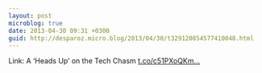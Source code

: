 ```yaml
---
layout: post
microblog: true
date: 2013-04-30 09:31 +0300
guid: http://desparoz.micro.blog/2013/04/30/t329120854577410048.html
---
```

Link: A ‘Heads Up’ on the Tech Chasm [t.co/c51PXoQKm...](http://t.co/c51PXoQKmh)
